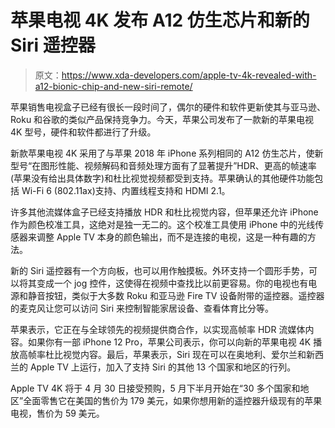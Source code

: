 # 苹果电视 4K 发布 A12 仿生芯片和新的 Siri 遥控器

> 原文：<https://www.xda-developers.com/apple-tv-4k-revealed-with-a12-bionic-chip-and-new-siri-remote/>

苹果销售电视盒子已经有很长一段时间了，偶尔的硬件和软件更新使其与亚马逊、Roku 和谷歌的类似产品保持竞争力。今天，苹果公司发布了一款新的苹果电视 4K 型号，硬件和软件都进行了升级。

新款苹果电视 4K 采用了与苹果 2018 年 iPhone 系列相同的 A12 仿生芯片，使新型号“在图形性能、视频解码和音频处理方面有了显著提升”HDR、更高的帧速率(苹果没有给出具体数字)和杜比视觉视频都受到支持。苹果确认的其他硬件功能包括 Wi-Fi 6 (802.11ax)支持、内置线程支持和 HDMI 2.1。

许多其他流媒体盒子已经支持播放 HDR 和杜比视觉内容，但苹果还允许 iPhone 作为颜色校准工具，这绝对是独一无二的。这个校准工具使用 iPhone 中的光线传感器来调整 Apple TV 本身的颜色输出，而不是连接的电视，这是一种有趣的方法。

新的 Siri 遥控器有一个方向板，也可以用作触摸板。外环支持一个圆形手势，可以将其变成一个 jog 控件，这使得在视频中查找比以前更容易。你的电视也有电源和静音按钮，类似于大多数 Roku 和亚马逊 Fire TV 设备附带的遥控器。遥控器的麦克风让您可以访问 Siri 来控制智能家居设备、查看体育比分等。

苹果表示，它正在与全球领先的视频提供商合作，以实现高帧率 HDR 流媒体内容。如果你有一部 iPhone 12 Pro，苹果公司表示，你可以向新的苹果电视 4K 播放高帧率杜比视觉内容。最后，苹果表示，Siri 现在可以在奥地利、爱尔兰和新西兰的 Apple TV 上运行，加入了支持 Siri 的其他 13 个国家和地区的行列。

Apple TV 4K 将于 4 月 30 日接受预购，5 月下半月开始在“30 多个国家和地区”全面零售它在美国的售价为 179 美元，如果你想用新的遥控器升级现有的苹果电视，售价为 59 美元。